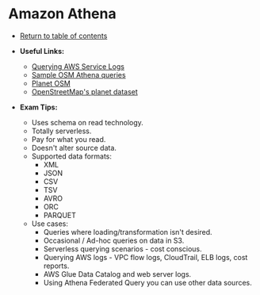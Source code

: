 # Amazon Athena

* [Return to table of contents](../../../README.md)

* **Useful Links:**
  * [Querying AWS Service Logs](https://docs.aws.amazon.com/athena/latest/ug/querying-AWS-service-logs.html)
  * [Sample OSM Athena queries](https://gist.github.com/mojodna/292a825eb5b111f306615301c80a5782)
  * [Planet OSM](https://planet.openstreetmap.org/)
  * [OpenStreetMap's planet dataset](https://s3.console.aws.amazon.com/s3/buckets/osm-pds/planet/?region=us-east-1&tab=overview#)

* **Exam Tips:**
  * Uses schema on read technology.
  * Totally serverless.
  * Pay for what you read.
  * Doesn't alter source data.
  * Supported data formats:
    * XML
    * JSON
    * CSV
    * TSV
    * AVRO
    * ORC
    * PARQUET
  * Use cases:
    * Queries where loading/transformation isn't desired.
    * Occasional / Ad-hoc queries on data in S3.
    * Serverless querying scenarios - cost conscious.
    * Querying AWS logs - VPC flow logs, CloudTrail, ELB logs, cost reports.
    * AWS Glue Data Catalog and web server logs.
    * Using Athena Federated Query you can use other data sources.
